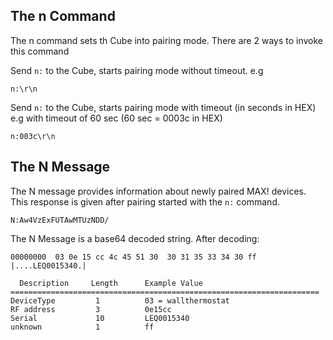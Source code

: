 ## The n Command

The n command sets th Cube into pairing mode.
There are 2 ways to invoke this command

Send `n:` to the Cube, starts pairing mode without timeout. e.g

    n:\r\n

Send `n:` to the Cube, starts pairing mode with timeout (in seconds in HEX)
e.g with timeout of 60 sec (60 sec = 0003c in HEX)

    n:003c\r\n

 
## The N Message 

The N message provides information about newly paired MAX! devices. This response is given after pairing started with the `n:` command.

  `N:Aw4VzExFUTAwMTUzNDD/`
  
  The N Message is a base64 decoded string. After decoding:
  
  `00000000  03 0e 15 cc 4c 45 51 30  30 31 35 33 34 30 ff     |....LEQ0015340.|`

  
      Description     Length      Example Value
    =====================================================================
    DeviceType         1          03 = wallthermostat
    RF address         3          0e15cc
    Serial             10         LEQ0015340
    unknown            1          ff
  
